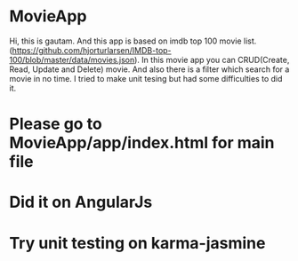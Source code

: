 # MovieApp
Hi, this is gautam. And this app is based on imdb top 100 movie list. (https://github.com/hjorturlarsen/IMDB-top-100/blob/master/data/movies.json). In this movie app you can CRUD(Create, Read, Update and Delete) movie. And also there is a filter which search for a movie in no time. I tried to make unit tesing but had some difficulties to did it.

# Please go to MovieApp/app/index.html for main file
# Did it on AngularJs
# Try unit testing on karma-jasmine
